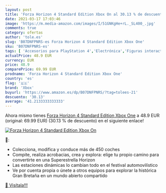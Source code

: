 ```yaml
---
layout: post
title: 'Forza Horizon 4 Standard Edition Xbox On al 30.13 % de descuento'
date: 2021-03-17 17:03:46
image: 'https://m.media-amazon.com/images/I/51GNKgHe+rL._SL400_.jpg'
comments: true
category: ofertas
author: 'tole.es'
slug: 'B07DNFPNRS-es Forza Horizon 4 Standard Edition Xbox One'
sku: 'B07DNFPNRS-es'
tags: [ 'Accesorios para PlayStation 4','Electrónica','Figuras interactivas para Nintendo 3DS y 2DS','Hardware y juegos para Nintendo 3DS y 2DS','Hardware y juegos para Nintendo Switch','Hardware y juegos para PlayStation 4','Hardware y juegos para Xbox One','Juegos para Nintendo Switch','Juegos para PlayStation 4','Juegos para Xbox One','Packs de accesorios para PlayStation 4','Sistemas precursores y micro consolas','Videojuegos','xbox', ]
actualPrice: 48.9 EUR
currency: EUR
price: 48.9
comparePrice: 69.99 EUR
prodname: 'Forza Horizon 4 Standard Edition Xbox One'
country: 'es'
flag: '🇪🇸'
brand: 'Xbox'
buyurl: 'https://www.amazon.es/dp/B07DNFPNRS/?tag=tolees-21'
descuento: '30.13'
average: '41.2133333333333'
---
```


Ahora mismo tienes [Forza Horizon 4 Standard Edition Xbox One](https://www.amazon.es/dp/B07DNFPNRS/?tag=tolees-21) a 48.9 EUR (original: 69.99 EUR) (30.13 %  de descuento) en el siguiente enlace!

[![Forza Horizon 4 Standard Edition Xbox On](https://m.media-amazon.com/images/I/51GNKgHe+rL._SL400_.jpg)](https://www.amazon.es/dp/B07DNFPNRS/?tag=tolees-21)

🔎:

- Colecciona, modifica y conduce más de 450 coches
- Compite, realiza acrobacias, crea y explora: elige tu propio camino para convertirte en una Superestrella Horizon
- Las estaciones dinámicas lo cambian todo en el festival automovilístico
- Ve por cuenta propia o únete a otros equipos para explorar la histórica Gran Bretaña en un mundo abierto compartido

[🛒 Visítala!!!](https://www.amazon.es/dp/B07DNFPNRS/?tag=tolees-21)
